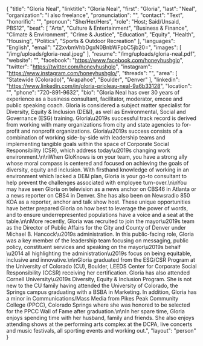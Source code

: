{
  "title": "Gloria Neal",
  "linktitle": "Gloria Neal",
  "first": "Gloria",
  "last": "Neal",
  "organization": "I also freelance",
  "pronunciation": "",
  "contact": "Text",
  "honorific": "",
  "pronoun": "She/Her/Hers",
  "role": "Host; Said/Unsaid, PBS12",
  "beat": [
    "Arts",
    "Culture & Entertainment",
    "Business & Finance",
    "Climate & Environment",
    "Crime & Justice",
    "Education",
    "Equity",
    "Health",
    "Housing",
    "Politics",
    "Sports & Outdoor Recreation"
  ],
  "languages": "English",
  "email": "Z2xvbmVhbDgxN0BnbWFpbC5jb20=",
  "images": [
    "/img/uploads/gloria-neal.jpeg"
  ],
  "resume": "/img/uploads/gloria-neal.pdf",
  "website": "",
  "facebook": "https://www.facebook.com/honeyhushglo",
  "twitter": "https://twitter.com/honeyhushglo",
  "instagram": "https://www.instagram.com/honeyhushglo/",
  "threads": "",
  "area": [
    "Statewide (Colorado)",
    "Arapahoe",
    "Boulder",
    "Denver"
  ],
  "linkedin": "https://www.linkedin.com/in/gloria-prioleau-neal-9a6b33128",
  "location": "",
  "phone": "720-891-9632",
  "bio": "Gloria Neal has over 30 years of experience as a business consultant, facilitator, moderator, emcee and public speaking coach. Gloria is considered a subject matter specialist for Diversity, Equity & Inclusion (DE&I), as well as Environmental, Social and Governance (ESG) training. Gloria\u2019s successful track record is derived from working with many organizations from city and state agencies to for-profit and nonprofit organizations.  Gloria\u2019s success consists of a combination of working side-by-side with leadership teams and implementing tangible goals within the space of Corporate Social Responsibility (CSR), which address today\u2019s changing work environment.\n\nWhen GloKnows is on your team, you have a strong ally whose moral compass is centered and focused on achieving the goals of diversity, equity and inclusion. With firsthand knowledge of working in an environment which lacked a DE&I plan, Gloria is your go-to consultant to help prevent the challenges associated with employee turn-over.\n\nYou may have seen Gloria on television as a news anchor on CBS46 in Atlanta or a news reporter on CBS4 in Denver.  She has also been on Newsradio 850 KOA as a reporter, anchor and talk show host. These unique opportunities have better prepared Gloria on how best to leverage the power of words, and to ensure underrepresented populations have a voice and a seat at the table.\n\nMore recently, Gloria was recruited to join the mayor\u2019s team as the Director of Public Affairs for the City and County of Denver under Michael B. Hancock\u2019s administration. In this public-facing role, Gloria was a key member of the leadership team focusing on messaging, public policy, constituent services and speaking on the mayor\u2019s behalf \u2014 all highlighting the administration\u2019s focus on being equitable, inclusive and innovative.\n\nGloria graduated from the ESG/CSR Program at the University of Colorado (CU), Boulder, LEEDS Center for Corporate Social Responsibility (CCSR) receiving her certification. Gloria has also attended Cornell University\u2019s Diversity, Equity & Inclusion Program. She is not new to the CU family having attended the University of Colorado, the Springs campus graduating with a BSBA in Marketing.  In addition, Gloria has a minor in Communications/Mass Media from Pikes Peak Community College (PPCC), Colorado Springs where she was honored to be selected for the PPCC Wall of Fame after graduation.\n\nIn her spare time, Gloria enjoys spending time with her husband, family and friends. She also enjoys attending shows at the performing arts complex at the DCPA, live concerts and music festivals, all sporting events and working out.",
  "layout": "person"
}